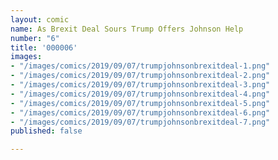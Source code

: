 ```yaml
---
layout: comic
name: As Brexit Deal Sours Trump Offers Johnson Help
number: "6"
title: '000006'
images:
- "/images/comics/2019/09/07/trumpjohnsonbrexitdeal-1.png"
- "/images/comics/2019/09/07/trumpjohnsonbrexitdeal-2.png"
- "/images/comics/2019/09/07/trumpjohnsonbrexitdeal-3.png"
- "/images/comics/2019/09/07/trumpjohnsonbrexitdeal-4.png"
- "/images/comics/2019/09/07/trumpjohnsonbrexitdeal-5.png"
- "/images/comics/2019/09/07/trumpjohnsonbrexitdeal-6.png"
- "/images/comics/2019/09/07/trumpjohnsonbrexitdeal-7.png"
published: false

---
```

